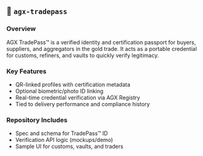 ## 🪪 `agx-tradepass`
### Overview
AGX TradePass™ is a verified identity and certification passport for buyers, suppliers, and aggregators in the gold trade. It acts as a portable credential for customs, refiners, and vaults to quickly verify legitimacy.

### Key Features
- QR-linked profiles with certification metadata
- Optional biometric/photo ID linking
- Real-time credential verification via AGX Registry
- Tied to delivery performance and compliance history

### Repository Includes
- Spec and schema for TradePass™ ID
- Verification API logic (mockups/demo)
- Sample UI for customs, vaults, and traders
